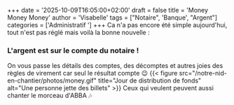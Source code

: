 +++
date = '2025-10-09T16:05:00+02:00'
draft = false
title = 'Money Money Money'
author = 'Visabelle'
tags = ["Notaire", 'Banque', "Argent"]
categories = ['Administratif ']
+++
Ca n'a pas encore été simple aujourd'hui, tout n'est pas réglé mais voilà la bonne nouvelle :
### L'argent est sur le compte du notaire !
On vous passe les détails des comptes, des décomptes et autres joies des règles de virement car seul le résultat compte 😉
{{< figure src="/notre-nid-en-chantier/photos/money.gif" title="Jour de distribution de fonds" alt="Une personne jette des billets" >}}
Ceux qui veulent peuvent aussi chanter le morceau d'ABBA 🎶